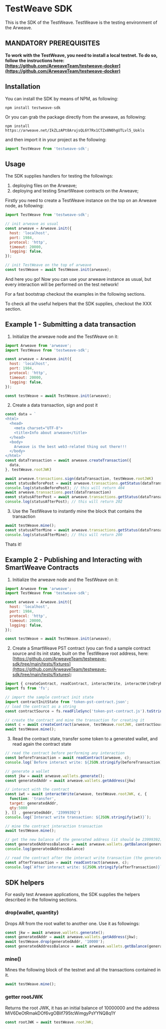 # TestWeave SDK

This is the SDK of the TestWeave. TestWeave is the testing environment of the Arweave. 


## MANDATORY PREREQUISITES 

__To work with the TestWeave, you need to install a local testnet. To do so, follow the instructions here: [https://github.com/ArweaveTeam/testweave-docker](https://github.com/ArweaveTeam/testweave-docker)__


## Installation 

You can install the SDK by means of NPM, as following: 

```
npm install testweave-sdk
```

Or you can grab the package directly from the arweave, as following: 

```shell
npm install https://arweave.net/IkZLzAPt8ArujsQL6Y7Rx1CTZx8N0hgUTLvl5_Uokls
```

and then import it in your project as the following: 

```javascript
import TestWeave from 'testweave-sdk';
```
## Usage

The SDK supplies handlers for testing the followings: 

1. deploying files on the Arweave;
2. deploying and testing SmartWeave contracts on the Arweave;

Firstly you need to create a TestWeave instance on the top on an Arweave node, as following: 

```javascript
import TestWeave from 'testweave-sdk';

// init arweave as usual
const arweave = Arweave.init({
  host: 'localhost',
  port: 1984,
  protocol: 'http',
  timeout: 20000,
  logging: false,
});

// init TestWeave on the top of arweave
const testWeave = await TestWeave.init(arweave);

```

And here you go! Now you can use your arweave instance as usual, but every interaction will be performed on the test network! 

For a fast bootstrap checkout the examples in the following sections.

To check all the useful helpers that the SDK supplies, checkout the XXX section. 

## Example 1 - Submitting a data transaction

1. Initialize the arweave node and the TestWeave on it:
   
```javascript
import Arweave from 'arweave';
import TestWeave from 'testweave-sdk';

const arweave = Arweave.init({
  host: 'localhost',
  port: 1984,
  protocol: 'http',
  timeout: 20000,
  logging: false,
}); 

const testWeave = await TestWeave.init(arweave);
```

2. Create a data transaction, sign and post it

```javascript
const data = `
<html>
  <head>
    <meta charset="UTF-8">
    <title>Info about arweave</title>
  </head>
  <body>
    Arweave is the best web3-related thing out there!!!
  </body>
</html>`
const dataTransaction = await arweave.createTransaction({
  data,
}, testWeave.rootJWK)

await arweave.transactions.sign(dataTransaction, testWeave.rootJWK)
const statusBeforePost = await arweave.transactions.getStatus(dataTransaction.id)
console.log(statusBeforePost); // this will return 404
await arweave.transactions.post(dataTransaction)
const statusAfterPost = await arweave.transactions.getStatus(dataTransaction.id)
console.log(statusAfterPost); // this will return 202
```

3. Use the TestWeave to instantly mine the block that contains the transaction

```javascript
await testWeave.mine();
const statusAfterMine = await arweave.transactions.getStatus(dataTransaction.id)
console.log(statusAfterMine); // this will return 200
```

Thats it! 

## Example 2 - Publishing and Interacting with SmartWeave Contracts

1. Initialize the arweave node and the TestWeave on it:
   
```javascript
import Arweave from 'arweave';
import TestWeave from 'testweave-sdk';

const arweave = Arweave.init({
  host: 'localhost',
  port: 1984,
  protocol: 'http',
  timeout: 20000,
  logging: false,
}); 

const testWeave = await TestWeave.init(arweave);
```

2. Create a SmartWeave PST contract (you can find a sample contract source and its init state, built on the TestWeave root address, here: [https://github.com/ArweaveTeam/testweave-sdk/tree/main/tests/fixtures](https://github.com/ArweaveTeam/testweave-sdk/tree/main/tests/fixtures):

```javascript
import { createContract, readContract, interactWrite, interactWriteDryRun } from 'smartweave';
import fs from 'fs';

// import the sample contract init state
import contractInitState from 'token-pst-contract.json';
// load the contract as a string
const contractSource = fs.readFileSync('token-pst-contract.js').toString();

// create the contract and mine the transaction for creating it
const c = await createContract(arweave, testWeave.rootJWK, contractSource, JSON.stringify(contractInitState));
await testWeave.mine();
```
3. Read the contract state, transfer some token to a generated wallet, and read again the contract state

```javascript
// read the contract before performing any interaction
const beforeTransaction = await readContract(arweave, c);
console.log(`Before interact write: ${JSON.stringify(beforeTransaction)}`)

// generate a wallet
const jkw = await arweave.wallets.generate();
const generatedAddr = await arweave.wallets.getAddress(jkw)

// interact with the contract
const iwt = await interactWrite(arweave, testWeave.rootJWK, c, {
  function: 'transfer',
  target: generatedAddr,
  qty:5000
}, [] , generatedAddr, '23999392')
console.log(`Interact write transaction: ${JSON.stringify(iwt)}`);

// mine the contract interaction transaction
await testWeave.mine();

// get the new balance of the generated address (it should be 23999392)
const generatedAddressBalance = await arweave.wallets.getBalance(generatedAddr)
console.log(generatedAddressBalance)

// read the contract after the interact write transaction (the generated wallet should own 5000 tokens)
const afterTransaction = await readContract(arweave, c);
console.log(`After interact write: ${JSON.stringify(afterTransaction)}`);
```
## SDK helpers

For easily test Arweave applications, the SDK supplies the helpers described in the following sections. 
### drop(wallet, quantity) 

Drops AR from the root wallet to another one. Use it as followings: 

```javascript
const jkw = await arweave.wallets.generate();
const generatedAddr = await arweave.wallets.getAddress(jkw);
await testWeave.drop(generatedAddr, '10000');
const generatedAddressBalance = await arweave.wallets.getBalance(generatedAddr) // returns 10000
```

### mine()

Mines the following block of the testnet and all the transactions contained in it.

```javascript
await testWeave.mine();
```

### getter rootJWK

Returns the root JWK, it has an initial balance of 10000000 and the address MlV6DeOtRmakDOf6vgOBlif795tcWimgyPsYYNQ8q1Y

```javascript
const rootJWK = await testWeave.rootJWK;
```





